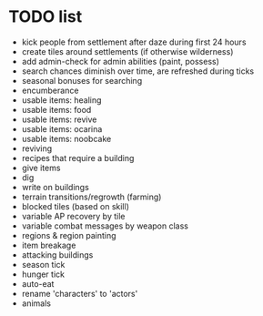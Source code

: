 # TODO list

* kick people from settlement after daze during first 24 hours
* create tiles around settlements (if otherwise wilderness)
* add admin-check for admin abilities (paint, possess)
* search chances diminish over time, are refreshed during ticks
* seasonal bonuses for searching
* encumberance
* usable items: healing
* usable items: food
* usable items: revive
* usable items: ocarina
* usable items: noobcake
* reviving
* recipes that require a building
* give items
* dig
* write on buildings
* terrain transitions/regrowth (farming)
* blocked tiles (based on skill)
* variable AP recovery by tile
* variable combat messages by weapon class
* regions & region painting
* item breakage
* attacking buildings
* season tick
* hunger tick
* auto-eat
* rename 'characters' to 'actors'
* animals
